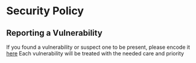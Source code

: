 # Security Policy

## Reporting a Vulnerability

If you found a vulnerability or suspect one to be present, please encode it [here](https://github.com/CumpsD/home-assistant-leo-ntp/security/advisories/new)
Each vulnerability will be treated with the needed care and priority
